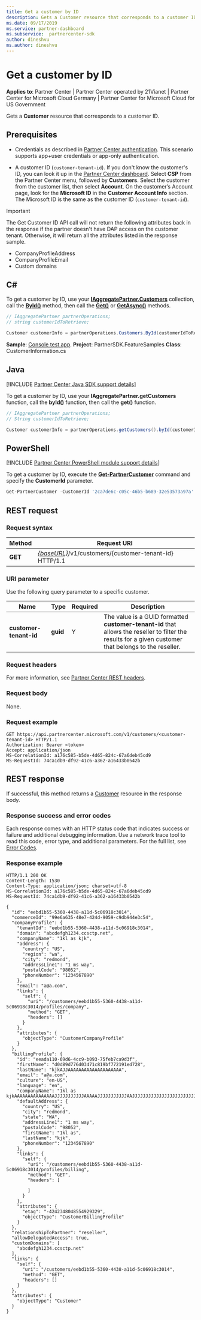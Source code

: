 ```yaml
---
title: Get a customer by ID
description: Gets a Customer resource that corresponds to a customer ID.
ms.date: 09/17/2019
ms.service: partner-dashboard
ms.subservice:  partnercenter-sdk
author: dineshvu
ms.author: dineshvu
---
```


# Get a customer by ID

**Applies to**: Partner Center | Partner Center operated by 21Vianet | Partner Center for Microsoft Cloud Germany | Partner Center for Microsoft Cloud for US Government

Gets a **Customer** resource that corresponds to a customer ID.

## Prerequisites

- Credentials as described in [Partner Center authentication](partner-center-authentication.md). This scenario supports app+user credentials or app-only authentication.

- A customer ID (`customer-tenant-id`). If you don't know the customer's ID, you can look it up in the [Partner Center dashboard](https://partner.microsoft.com/dashboard). Select **CSP** from the Partner Center menu, followed by **Customers**. Select the customer from the customer list, then select **Account**. On the customer’s Account page, look for the **Microsoft ID** in the **Customer Account Info** section. The Microsoft ID is the same as the customer ID  (`customer-tenant-id`).

> [!IMPORTANT]
> The Get Customer ID API call will not return the following attributes back in the response if the partner doesn't have DAP access on the customer tenant. Otherwise, it will return all the attributes listed in the response sample. 
> - CompanyProfileAddress
> - CompanyProfileEmail
> - Custom domains

## C\#

To get a customer by ID, use your [**IAggregatePartner.Customers**](/dotnet/api/microsoft.store.partnercenter.ipartner.customers) collection, call the [**ById()**](/dotnet/api/microsoft.store.partnercenter.customers.icustomercollection.byid) method, then call the [**Get()**](/dotnet/api/microsoft.store.partnercenter.customers.icustomer.get) or [**GetAsync()**](/dotnet/api/microsoft.store.partnercenter.customers.icustomer.getasync) methods.

``` csharp
// IAggregatePartner partnerOperations;
// string customerIdToRetrieve;

Customer customerInfo = partnerOperations.Customers.ById(customerIdToRetrieve).Get();
```

**Sample**: [Console test app](console-test-app.md). **Project**: PartnerSDK.FeatureSamples **Class**: CustomerInformation.cs

## Java

[!INCLUDE [Partner Center Java SDK support details](../includes/java-sdk-support.md)]

To get a customer by ID, use your **IAggregatePartner.getCustomers** function, call the **byId()** function, then call the **get()** function.

```java
// IAggregatePartner partnerOperations;
// String customerIdToRetrieve;

Customer customerInfo = partnerOperations.getCustomers().byId(customerIdToRetrieve).get();
```

## PowerShell

[!INCLUDE [Partner Center PowerShell module support details](../includes/powershell-module-support.md)]

To get a customer by ID, execute the [**Get-PartnerCustomer**](https://github.com/Microsoft/Partner-Center-PowerShell/blob/master/docs/help/Get-PartnerCustomer.md) command and specify the **CustomerId** parameter.

```powershell
Get-PartnerCustomer -CustomerId '2ca7de6c-c05c-46b5-b689-32e53573a97a'
```

## REST request

### Request syntax

| Method  | Request URI                                                                            |
|---------|----------------------------------------------------------------------------------------|
| **GET** | [*{baseURL}*](partner-center-rest-urls.md)/v1/customers/{customer-tenant-id} HTTP/1.1 |

### URI parameter

Use the following query parameter to a specific customer.

| Name                   | Type     | Required | Description                                                                                                                                            |
|------------------------|----------|----------|--------------------------------------------------------------------------------------------------------------------------------------------------------|
| **customer-tenant-id** | **guid** | Y        | The value is a GUID formatted **customer-tenant-id** that allows the reseller to filter the results for a given customer that belongs to the reseller. |

### Request headers

For more information, see [Partner Center REST headers](headers.md).

### Request body

None.

### Request example

```http
GET https://api.partnercenter.microsoft.com/v1/customers/<customer-tenant-id> HTTP/1.1
Authorization: Bearer <token>
Accept: application/json
MS-CorrelationId: a176c585-b5de-4d65-824c-67a6deb45cd9
MS-RequestId: 74ca1db9-df92-41c6-a362-a16433b0542b
```

## REST response

If successful, this method returns a [Customer](customer-resources.md#customer) resource in the response body.

### Response success and error codes

Each response comes with an HTTP status code that indicates success or failure and additional debugging information. Use a network trace tool to read this code, error type, and additional parameters. For the full list, see [Error Codes](error-codes.md).

### Response example

```http
HTTP/1.1 200 OK
Content-Length: 1530
Content-Type: application/json; charset=utf-8
MS-CorrelationId: a176c585-b5de-4d65-824c-67a6deb45cd9
MS-RequestId: 74ca1db9-df92-41c6-a362-a16433b0542b

{
  "id": "eebd1b55-5360-4438-a11d-5c06918c3014",
  "commerceId": "99e6a635-48e7-424d-9059-c9db944e3c54",
  "companyProfile": {
    "tenantId": "eebd1b55-5360-4438-a11d-5c06918c3014",
    "domain": "abcdefgh1234.ccsctp.net",
    "companyName": "1kl as kjk",
    "address": {
      "country": "US",
      "region": "wa",
      "city": "redmond",
      "addressLine1": "1 ms way",
      "postalCode": "98052",
      "phoneNumber": "1234567890"
    },
    "email": "a@a.com",
    "links": {
      "self": {
        "uri": "/customers/eebd1b55-5360-4438-a11d-5c06918c3014/profiles/company",
        "method": "GET",
        "headers": []
      }
    },
    "attributes": {
      "objectType": "CustomerCompanyProfile"
    }
  },
  "billingProfile": {
    "id": "eeada110-69d6-4cc9-b093-75feb7ca9d3f",
    "firstName": "d0d89d776d03471c819bf772191ed728",
    "lastName": "kjkAJJAAAAAAAAAAAAAAAAAAAA",
    "email": "a@a.com",
    "culture": "en-US",
    "language": "en",
    "companyName": "1kl as kjkAAAAAAAAAAAAAAAJJJJJJJJJJJAAAAAJJJJJJJJJJJAAJJJJJJJJJJJJJJJJJJJJJJJJJJJJJJJJJAJJJJJAJJAAAAJAJJAAAAAAAAAAAAAAAAAAAA",
    "defaultAddress": {
      "country": "US",
      "city": "redmond",
      "state": "WA",
      "addressLine1": "1 ms way",
      "postalCode": "98052",
      "firstName": "1kl as",
      "lastName": "kjk",
      "phoneNumber": "1234567890"
    },
    "links": {
      "self": {
        "uri": "/customers/eebd1b55-5360-4438-a11d-5c06918c3014/profiles/billing",
        "method": "GET",
        "headers": [

        ]
      }
    },
    "attributes": {
      "etag": "-4242348048554929329",
      "objectType": "CustomerBillingProfile"
    }
  },
  "relationshipToPartner": "reseller",
  "allowDelegatedAccess": true,
  "customDomains": [
    "abcdefgh1234.ccsctp.net"
  ],
  "links": {
    "self": {
      "uri": "/customers/eebd1b55-5360-4438-a11d-5c06918c3014",
      "method": "GET",
      "headers": []
    }
  },
  "attributes": {
    "objectType": "Customer"
  }
}
```
